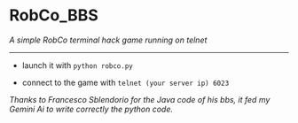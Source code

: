 # RobCo_BBS
*_A simple RobCo terminal hack game running on telnet_*
________________________
- launch it with `python robco.py`

- connect to the game with `telnet (your server ip) 6023`

_Thanks to Francesco Sblendorio for the Java code of his bbs, it fed my Gemini Ai to write correctly the python code._
